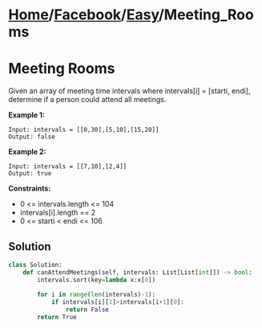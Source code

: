 # [Home](./../../..)/[Facebook](./../..)/[Easy](./..)/Meeting_Rooms
<h1>Meeting Rooms</h1>

<p>
Given an array of meeting time intervals where intervals[i] = [starti, endi], determine if a person could attend all meetings.

</p>

<b>Example 1:</b>

    Input: intervals = [[0,30],[5,10],[15,20]]
    Output: false
    
<b>Example 2:</b>

    Input: intervals = [[7,10],[2,4]]
    Output: true

<b>Constraints:</b>

- 0 <= intervals.length <= 104
- intervals[i].length == 2
- 0 <= starti < endi <= 106

<h2>Solution</h2>

```python
class Solution:
    def canAttendMeetings(self, intervals: List[List[int]]) -> bool:
        intervals.sort(key=lambda x:x[0])
        
        for i in range(len(intervals)-1):
            if intervals[i][1]>intervals[i+1][0]:
                return False
        return True
```
